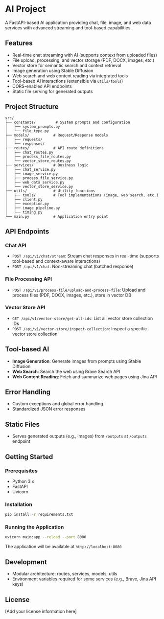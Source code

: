 # AI Project

A FastAPI-based AI application providing chat, file, image, and web data services with advanced streaming and tool-based capabilities.

## Features

- Real-time chat streaming with AI (supports context from uploaded files)
- File upload, processing, and vector storage (PDF, DOCX, images, etc.)
- Vector store for semantic search and context retrieval
- Image generation using Stable Diffusion
- Web search and web content reading via integrated tools
- Tool-based AI interactions (extensible via `utils/tools`)
- CORS-enabled API endpoints
- Static file serving for generated outputs

## Project Structure

```
src/
├── constants/         # System prompts and configuration
│   ├── system_prompts.py
│   └── file_type.py
├── models/           # Request/Response models
│   ├── requests/
│   └── responses/
├── routes/           # API route definitions
│   ├── chat_routes.py
│   ├── process_file_routes.py
│   └── vector_store_routes.py
├── services/         # Business logic
│   ├── chat_service.py
│   ├── image_service.py
│   ├── process_file_service.py
│   ├── web_data_service.py
│   └── vector_store_service.py
├── utils/            # Utility functions
│   ├── tools/        # Tool implementations (image, web search, etc.)
│   ├── client.py
│   ├── exception.py
│   ├── image_pipeline.py
│   └── timing.py
└── main.py           # Application entry point
```

## API Endpoints

### Chat API

- `POST /api/v1/chat/stream`: Stream chat responses in real-time (supports tool-based and context-aware interactions)
- `POST /api/v1/chat`: Non-streaming chat (batched response)

### File Processing API

- `POST /api/v1/process-file/upload-and-process-file`: Upload and process files (PDF, DOCX, images, etc.), store in vector DB

### Vector Store API

- `GET /api/v1/vector-store/get-all-ids`: List all vector store collection IDs
- `POST /api/v1/vector-store/inspect-collection`: Inspect a specific vector store collection

## Tool-based AI

- **Image Generation**: Generate images from prompts using Stable Diffusion
- **Web Search**: Search the web using Brave Search API
- **Web Content Reading**: Fetch and summarize web pages using Jina API

## Error Handling

- Custom exceptions and global error handling
- Standardized JSON error responses

## Static Files

- Serves generated outputs (e.g., images) from `/outputs` at `/outputs` endpoint

## Getting Started

### Prerequisites

- Python 3.x
- FastAPI
- Uvicorn

### Installation

```bash
pip install -r requirements.txt
```

### Running the Application

```bash
uvicorn main:app --reload --port 8080
```

The application will be available at `http://localhost:8080`

## Development

- Modular architecture: routes, services, models, utils
- Environment variables required for some services (e.g., Brave, Jina API keys)

## License

[Add your license information here]
